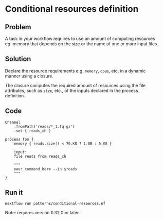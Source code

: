 # Conditional resources definition 

## Problem 

A task in your workflow requires to use an amount of computing 
resources eg. memory that depends on the size or the name of one 
or more input files. 

## Solution 

Declare the resource requirements e.g. `memory`, `cpus`, etc.
in a dynamic manner using a closure. 

The closure computes the required amount of resources using the file 
attributes, such as `size`, etc., of the inputs declared in the process
definition.

## Code 

    Channel
        .fromPath('reads/*_1.fq.gz')
        .set { reads_ch }

    process foo {
        memory { reads.size() < 70.KB ? 1.GB : 5.GB }

        input:
        file reads from reads_ch 

        """
        your_command_here --in $reads
        """
    }


## Run it 


    nextflow run patterns/conditional-resources.nf


Note: requires version 0.32.0 or later.
